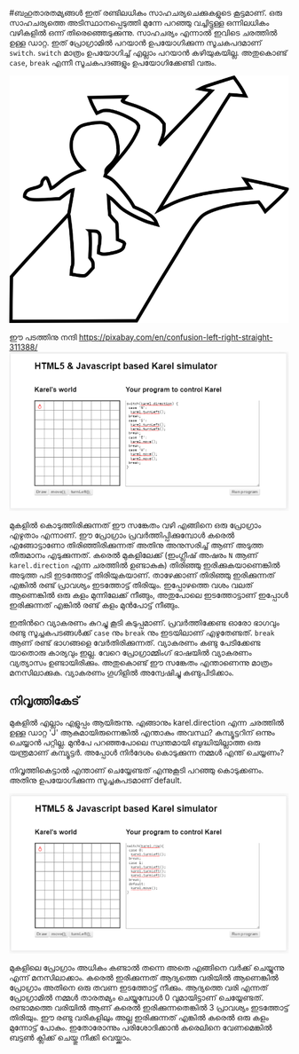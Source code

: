 #ബഹുതാരതമ്യങ്ങള്‍
ഇത് രണ്ടിലധികം സാഹചര്യചെക്കുകളുടെ കൂട്ടമാണ്. ഒരു സാഹചര്യത്തെ അടിസ്ഥാനപ്പെടുത്തി മുന്നേ പറഞ്ഞു വച്ചിട്ടുള്ള ഒന്നിലധികം വഴികളില്‍ ഒന്ന് തിരെഞ്ഞെടുക്കുന്നു. സാഹചര്യം എന്നാല്‍ ഇവിടെ ചരത്തില്‍ ഉള്ള ഡാറ്റ. ഇത് പ്രോഗ്രാമില്‍ പറയാന്‍ ഉപയോഗിക്കുന്ന സൂചകപദമാണ്‌ `switch`. `switch` മാത്രം ഉപയോഗിച്ച് എല്ലാം പറയാന്‍ കഴിയുകയില്ല. അതുകൊണ്ട് `case`, `break` എന്നീ സൂചകപദങ്ങളും ഉപയോഗിക്കേണ്ടി വരും.

![ഒരു വഴി കണ്ടു പിടിക്കുന്ന ചിത്രം](images/ch06/switch.png)

ഈ പടത്തിനു നന്ദി https://pixabay.com/en/confusion-left-right-straight-311388/
![ബഹുതാരതമ്യങ്ങള്‍](images/ch06/30/01-switch.PNG)

മുകളില്‍ കൊടുത്തിരിക്കുന്നത് ഈ സങ്കേതം വഴി എങ്ങിനെ ഒരു പ്രോഗ്രാം എഴുതാം എന്നാണ്. ഈ പ്രോഗ്രാം പ്രവര്‍ത്തിപ്പിക്കുമ്പോള്‍ കരെല്‍ എങ്ങോട്ടാണോ തിരിഞ്ഞിരിക്കുന്നത് അതിനു അനുസരിച്ച് ആണ് അടുത്ത തീരുമാനം എടുക്കുന്നത്. 
കരെല്‍ മുകളിലേക്ക് (ഇംഗ്ലീഷ് അഷരം `N` ആണ് `karel.direction` എന്ന ചരത്തില്‍ ഉണ്ടാകുക) തിരിഞ്ഞു ഇരിക്കുകയാണെങ്കില്‍ അടുത്ത പടി ഇടത്തോട്ട് തിരിയുകയാണ്. താഴേക്കാണ് തിരിഞ്ഞു ഇരിക്കുന്നത് എങ്കില്‍ രണ്ട് പ്രാവശ്യം ഇടത്തോട്ട് തിരിയും. ഇപ്പോഴത്തെ വശം വലത് ആണെങ്കില്‍ ഒരു കളം മുന്നിലേക്ക് നീങ്ങും, അതുപോലെ ഇടത്തോട്ടാണ് ഇപ്പോള്‍ ഇരിക്കുന്നത് എങ്കില്‍ രണ്ട് കളം മുന്‍പോട്ട് നീങ്ങും. 

ഇതിന്‍റെ വ്യാകരണം കുറച്ചു കൂടി കടുപ്പമാണ്. പ്രവര്‍ത്തിക്കേണ്ട ഓരോ ഭാഗവും രണ്ടു സൂച്ചകപടങ്ങള്‍ക്ക് `case` നും `break` നും ഇടയിലാണ് എഴുതേണ്ടത്. `break` ആണ് രണ്ട് ഭാഗങ്ങളെ വേര്‍തിരിക്കുന്നത്. വ്യാകരണം കണ്ടു പേടിക്കേണ്ട യാതൊരു കാര്യവും ഇല്ല. വേറെ പ്രോഗ്രാമ്മിംഗ് ഭാഷയില്‍ വ്യാകരണം വ്യത്യാസം ഉണ്ടായിരിക്കും. അതുകൊണ്ട് ഈ സങ്കേതം എന്താണെന്നു മാത്രം മനസിലാക്കുക. വ്യാകരണം ഗൂഗിളില്‍ അന്വേഷിച്ചു കണ്ടുപിടിക്കാം.  

## നിവൃത്തികേട്

മുകളില്‍ എല്ലാം എളുപ്പം ആയിരുന്നു. എങ്ങാനും karel.direction എന്ന ചരത്തില്‍ ഉള്ള ഡാറ്റ 'J' ആകുമായിരുന്നെങ്കില്‍ എന്താകും അവസ്ഥ? കമ്പ്യൂട്ടറിന് ഒന്നും ചെയ്യാന്‍ പറ്റില്ല. മുന്‍പേ പറഞ്ഞപോലെ സ്വന്തമായി ബുദ്ധിയില്ലാത്ത ഒരു യന്ത്രമാണ് കമ്പ്യൂട്ടര്‍. അപ്പോള്‍ നിര്‍ദേശം കൊടുക്കുന്ന  നമ്മള്‍‍ എന്ത് ചെയ്യണം?

നിവൃത്തികെട്ടാല്‍ എന്താണ് ചെയ്യേണ്ടത് എന്നുകൂടി പറഞ്ഞു കൊടുക്കണം. അതിനു ഉപയോഗിക്കുന്ന സൂച്ചകപടമാണ് default.

![ബഹുതാരതമ്യങ്ങള്‍](images/ch06/30/02-switchDefault.PNG)

മുകളിലെ പ്രോഗ്രാം അധികം കണ്ടാല്‍ തന്നെ അതെ എങ്ങിനെ വര്‍ക്ക്‌ ചെയ്യുന്നു എന്ന് മനസിലാക്കാം. കരെല്‍ ഇരിക്കുന്നത് ആദ്യത്തെ വരിയില്‍ ആണെങ്കില്‍ പ്രോഗ്രാം അതിനെ ഒരു തവണ ഇടത്തോട്ട് നീക്കും. ആദ്യത്തെ വരി എന്നത് പ്രോഗ്രാമില്‍ നമ്മള്‍ താരതമ്യം ചെയ്യുമ്പോള്‍ 0 വുമായിട്ടാണ് ചെയ്യേണ്ടത്. രണ്ടാമത്തെ വരിയില്‍ ആണ് കരെല്‍ ഇരിക്കുന്നതെങ്കില്‍ 3 പ്രാവശ്യം ഇടത്തോട്ട് തിരിയും. ഈ രണ്ടു വരികളിലും അല്ല ഇരിക്കുന്നത് എങ്കില്‍ കരെല്‍ ഒരു കളം മുന്നോട്ട് പോകും. ഇതോരോന്നും പരിശോദിക്കാന്‍ കരെലിനെ വേണമെങ്കില്‍ ബട്ടണ്‍ ക്ലിക്ക് ചെയ്തു നീക്കി വെയ്ക്കാം.